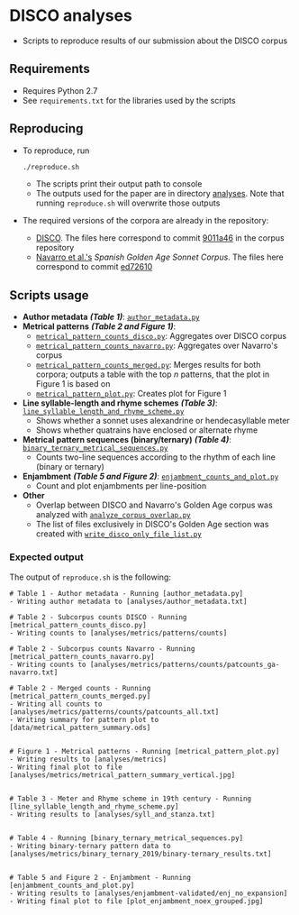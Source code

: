 # DISCO analyses
- Scripts to reproduce results of our submission about the DISCO corpus

## Requirements
- Requires Python 2.7
- See `requirements.txt` for the libraries used by the scripts

## Reproducing
- To reproduce, run

    ```bash
    ./reproduce.sh
    ```
    - The scripts print their output path to console
    - The outputs used for the paper are in directory [analyses](./analyses). Note that running `reproduce.sh` will overwrite those outputs 

- The required versions of the corpora are already in the repository:
    - [DISCO](./corpora/disco). The files here correspond to commit [9011a46](https://github.com/postdataproject/disco/tree/9011a462db60b2a11a0f92308fcc95f0b9aa6f82) in the corpus repository
    - [Navarro et al.'s](./corpora/navarro) *Spanish Golden Age Sonnet Corpus*. The files here correspond to commit [ed72610](https://github.com/bncolorado/CorpusSonetosSigloDeOro/tree/ed72610018879e9a23ba724c2dc9adb50263d1ec)

## Scripts usage

- **Author metadata** ***(Table 1)***:
    [`author_metadata.py`](./author_metadata.py)
- **Metrical patterns** ***(Table 2 and Figure 1)***:
    - [`metrical_pattern_counts_disco.py`](./metrical_pattern_counts_disco.py): Aggregates over DISCO corpus 
    - [`metrical_pattern_counts_navarro.py`](./metrical_pattern_counts_navarro.py): Aggregates over Navarro's corpus 
    - [`metrical_pattern_counts_merged.py`](./metrical_pattern_counts_merged.py): Merges results for both corpora; outputs a table with the top *n* patterns, that the plot in Figure 1 is based on
    - [`metrical_pattern_plot.py`](./metrical_pattern_plot.py): Creates plot for Figure 1
- **Line syllable-length and rhyme schemes** ***(Table 3)***: [`line_syllable_length_and_rhyme_scheme.py`](./line_syllable_length_and_rhyme_scheme.py)
    - Shows whether a sonnet uses alexandrine or hendecasyllable meter
    - Shows whether quatrains have enclosed or alternate rhyme
- **Metrical pattern sequences (binary/ternary)** ***(Table 4)***: [`binary_ternary_metrical_sequences.py`](./binary_ternary_metrical_sequences.py)
    - Counts two-line sequences according to the rhythm of each line (binary or ternary)
- **Enjambment** ***(Table 5 and Figure 2)***: [`enjambment_counts_and_plot.py`](./enjambment_counts_and_plot.py)
    - Count and plot enjambments per line-position
- **Other**
    - Overlap between DISCO and Navarro's Golden Age corpus was analyzed with [`analyze_corpus_overlap.py`](./analyze_corpus_overlap.py)
    - The list of files exclusively in DISCO's Golden Age section was created with [`write_disco_only_file_list.py`](./write_disco_only_file_list.py)

### Expected output

The output of `reproduce.sh` is the following:

    # Table 1 - Author metadata - Running [author_metadata.py]
    - Writing author metadata to [analyses/author_metadata.txt]
    
    # Table 2 - Subcorpus counts DISCO - Running [metrical_pattern_counts_disco.py]
    - Writing counts to [analyses/metrics/patterns/counts]
    
    # Table 2 - Subcorpus counts Navarro - Running [metrical_pattern_counts_navarro.py]
    - Writing counts to [analyses/metrics/patterns/counts/patcounts_ga-navarro.txt]
    
    # Table 2 - Merged counts - Running [metrical_pattern_counts_merged.py]
    - Writing all counts to [analyses/metrics/patterns/counts/patcounts_all.txt]
    - Writing summary for pattern plot to [data/metrical_pattern_summary.ods]
    
    
    # Figure 1 - Metrical patterns - Running [metrical_pattern_plot.py]
    - Writing results to [analyses/metrics]
    - Writing final plot to file [analyses/metrics/metrical_pattern_summary_vertical.jpg]
    
    
    # Table 3 - Meter and Rhyme scheme in 19th century - Running [line_syllable_length_and_rhyme_scheme.py]
    - Writing results to [analyses/syll_and_stanza.txt]
    
    
    # Table 4 - Running [binary_ternary_metrical_sequences.py]
    - Writing binary-ternary pattern data to [analyses/metrics/binary_ternary_2019/binary-ternary_results.txt]
    
    
    # Table 5 and Figure 2 - Enjambment - Running [enjambment_counts_and_plot.py]
    - Writing results to [analyses/enjambment-validated/enj_no_expansion]
    - Writing final plot to file [plot_enjambment_noex_grouped.jpg]
